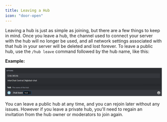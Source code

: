 ```yaml
---
title: Leaving a Hub
icon: "door-open"
---
```


Leaving a hub is just as simple as joining, but there are a few things to keep in mind. Once you leave a hub, the channel used to connect your server with the hub will no longer be used, and all network settings associated with that hub in your server will be deleted and lost forever. To leave a public hub, use the `/hub leave` command followed by the hub name, like this:

**Example:**

![](/images/HubLeave.png)

You can leave a public hub at any time, and you can rejoin later without any issues. However if you leave a private hub, you'll need to regain an invitation from the hub owner or moderators to join again.
